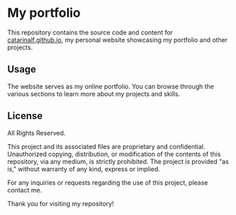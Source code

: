 # My portfolio

This repository contains the source code and content for [catarinalf.github.io](https://catarinalf.github.io), my personal website showcasing my portfolio and other projects.

## Usage

The website serves as my online portfolio. You can browse through the various sections to learn more about my projects and skills.

## License

All Rights Reserved.

This project and its associated files are proprietary and confidential. Unauthorized copying, distribution, or modification of the contents of this repository, via any medium, is strictly prohibited. The project is provided "as is," without warranty of any kind, express or implied.

For any inquiries or requests regarding the use of this project, please contact me.

Thank you for visiting my repository!
